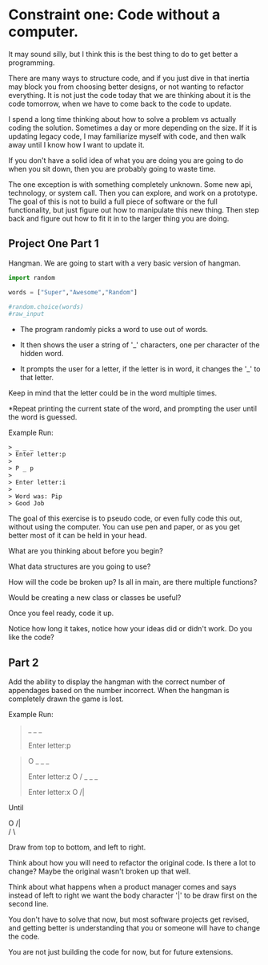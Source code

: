 
# Constraint one: Code without a computer.

It may sound silly, but I think this is the best thing to do to get better a programming.

There are many ways to structure code, and if you just dive in that inertia may block you from choosing better designs, or not wanting to refactor everything. It is not just the code today that we are thinking about it is the code tomorrow, when we have to come back to the code to update.

I spend a long time thinking about how to solve a problem vs actually coding the solution. Sometimes a day or more depending on the size. If it is updating legacy code, I may familiarize myself with code, and then walk away until I know how I want to update it.

If you don't have a solid idea of what you are doing you are going to do when you sit down, then you are probably going to waste time.

The one exception is with something completely unknown. Some new api, technology, or system call. Then you can explore, and work on a prototype. The goal of this is not to build a full piece of software or the full functionality, but just figure out how to manipulate this new thing. Then step back and figure out how to fit it in to the larger thing you are doing.

## Project One Part 1

Hangman. We are going to start with a very basic version of hangman.


```python
import random

words = ["Super","Awesome","Random"]

#random.choice(words)
#raw_input

```

* The program randomly picks a word to use out of words.

* It then shows the user a string of '_' characters, one per character of the hidden word.

* It prompts the user for a letter, if the letter is in word, it changes the '_' to that letter.

Keep in mind that the letter could be in the word multiple times.

*Repeat printing the current state of the word, and prompting the user until the word is guessed.

Example Run:
```
> _ _ _ 
> Enter letter:p
>
> P _ p
> 
> Enter letter:i
> 
> Word was: Pip 
> Good Job
```

The goal of this exercise is to pseudo code, or even fully code this out, without using the computer. You can use pen and paper, or as you get better most of it can be held in your head.

What are you thinking about before you begin?


What data structures are you going to use? 

How will the code be broken up? Is all in main, are there multiple functions? 

Would be creating a new class or classes be useful?

Once you feel ready, code it up.

Notice how long it takes, notice how your ideas did or didn't work. Do you like the code?


## Part 2

Add the ability to display the hangman with the correct number of appendages based on the number incorrect. When the hangman is completely drawn the game is lost.

Example Run:

>\_ \_ \_
> 
> Enter letter:p

> O
> \_ \_ \_
>
>Enter letter:z
> O
>/
>\_ \_ \_
>
>Enter letter:x
> O
>/|


Until

 O
/|\
/ \

Draw from top to bottom, and left to right.

Think about how you will need to refactor the original code. Is there a lot to change? Maybe the original wasn't broken up that well.

Think about what happens when a product manager comes and says instead of left to right we want the body character '|' to be draw first on the second line.

You don't have to solve that now, but most software projects get revised, and getting better is understanding that you or someone will have to change the code.

You are not just building the code for now, but for future extensions.
